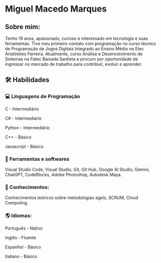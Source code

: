 # Miguel Macedo Marques
## Sobre mim:
Tenho 19 anos, apaixonado, curioso e interessado em tecnologia e suas ferramentas. Tive meu primeiro contato com programação no curso técnico de Programação de Jogos Digitais Integrado ao Ensino Médio na Etec Aristóteles Ferreira. Atualmente, curso Análise e Desenvolvimento de Sistemas na Fatec Baixada Santista e procuro por oportunidade de ingressar no mercado de trabalho para contribuir, evoluir e aprender.
## 🛠 Habilidades
### 💻 Linguagens de Programação

C - Intermediário

C# - Intermediário

Python - Intermediário

C++ - Básico

Javascript - Básico

### 🔧 Ferramentas e softwares

Visual Studio Code, Visual Studio, Git, Git Hub, Google AI Studio, Gemini, ChatGPT, CodeBlocks, Adobe Photoshop, Autodesk Maya.

### 📖 Conhecimentos:

Conhecimentos teóricos sobre metodologias ageís, SCRUM, Cloud Computing.

### 🌎 Idiomas:

Português - Nativo

Inglês - Fluente

Espanhol - Básico

Italiano - Básico 
